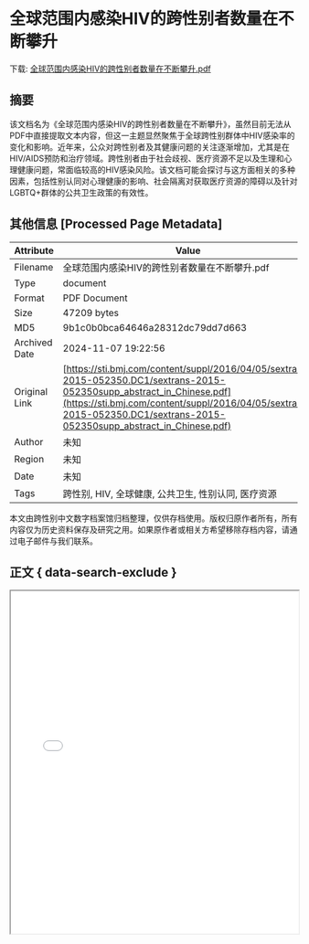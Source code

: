 # 全球范围内感染HIV的跨性别者数量在不断攀升

<!-- tcd_download_link -->
下载: [全球范围内感染HIV的跨性别者数量在不断攀升.pdf](全球范围内感染HIV的跨性别者数量在不断攀升.pdf)
<!-- tcd_download_link_end -->

## 摘要

<!-- tcd_abstract -->
该文档名为《全球范围内感染HIV的跨性别者数量在不断攀升》，虽然目前无法从PDF中直接提取文本内容，但这一主题显然聚焦于全球跨性别群体中HIV感染率的变化和影响。近年来，公众对跨性别者及其健康问题的关注逐渐增加，尤其是在HIV/AIDS预防和治疗领域。跨性别者由于社会歧视、医疗资源不足以及生理和心理健康问题，常面临较高的HIV感染风险。该文档可能会探讨与这方面相关的多种因素，包括性别认同对心理健康的影响、社会隔离对获取医疗资源的障碍以及针对LGBTQ+群体的公共卫生政策的有效性。

<!-- tcd_abstract_end -->

## 其他信息 [Processed Page Metadata]

| Attribute       | Value                                  |
|-----------------|----------------------------------------|
| Filename        | 全球范围内感染HIV的跨性别者数量在不断攀升.pdf                             |
| Type            | document                                 |
| Format          | PDF Document                               |
| Size            | 47209 bytes                           |
| MD5             | 9b1c0b0bca64646a28312dc79dd7d663                                  |
| Archived Date   | 2024-11-07 19:22:56                             |
| Original Link   | [https://sti.bmj.com/content/suppl/2016/04/05/sextrans-2015-052350.DC1/sextrans-2015-052350supp_abstract_in_Chinese.pdf](https://sti.bmj.com/content/suppl/2016/04/05/sextrans-2015-052350.DC1/sextrans-2015-052350supp_abstract_in_Chinese.pdf)                         |
| Author          | 未知                               |
| Region          | 未知                               |
| Date            | 未知                                 |
| Tags            | 跨性别, HIV, 全球健康, 公共卫生, 性别认同, 医疗资源                                 |

本文由跨性别中文数字档案馆归档整理，仅供存档使用。版权归原作者所有，所有内容仅为历史资料保存及研究之用。如果原作者或相关方希望移除存档内容，请通过电子邮件与我们联系。

## 正文 { data-search-exclude }

<!-- tcd_main_text -->
<iframe src="../全球范围内感染HIV的跨性别者数量在不断攀升.pdf" width="100%" height="600px">
    <p>无法显示PDF，请下载查看。</p>
</iframe>
<!-- tcd_main_text_end -->


